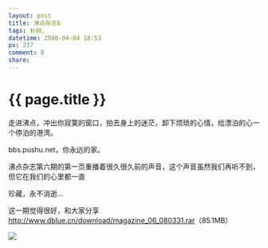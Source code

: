```yaml
---
layout: post
title: 沸点杂志6
tags: 朴树,
datetime: 2008-04-04 18:53
pv: 237
comment: 8
share: 
---
```


{{ page.title }}
================

 <p>走进沸点，冲出你寂寞的窗口，拍去身上的迷茫，卸下烦琐的心情，给漂泊的心一个停泊的港湾。</p><p>bbs.pushu.net，你永远的家。</p><p>沸点杂志第六期的第一页重播着很久很久前的声音，这个声音虽然我们再听不到，但它在我们的心里都一直</p><p>珍藏，永不消逝...</p><p>这一期觉得很好，和大家分享<a href="http://www.dblue.cn/download/magazine_06_080331.rar">http://www.dblue.cn/download/magazine_06_080331.rar</a>（85.1MB）</p><img small="0" src="http://hiphotos.baidu.com/hueidou163/pic/item/bbb71dfb38a96e75024f566a.jpg" /> 

